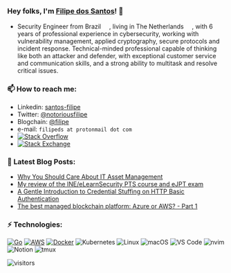 ### Hey folks, I'm [Filipe dos Santos](https://www.filipe.computer/)! 👋

- Security Engineer from Brazil <img height="15" src="https://raw.githubusercontent.com/emcrisostomo/flags/master/svg/BR.svg">, living in The Netherlands <img height="15" src="https://raw.githubusercontent.com/emcrisostomo/flags/master/svg/NL.svg">, with 6 years of professional experience in cybersecurity, working with vulnerability management, applied cryptography, secure protocols and incident response. Technical-minded professional capable of thinking like both an attacker and defender, with exceptional customer service and communication skills, and a strong ability to multitask and resolve critical issues.

### 📫 How to reach me:

- Linkedin: [santos-filipe](https://www.linkedin.com/in/santos-filipe/)
- Twitter: [@notoriousfilipe](https://twitter.com/notoriousfilipe)
- Blogchain: [@filipe](https://blogchain.app/id/filipe)
- e-mail: `filipeds at protonmail dot com`
- <a href="https://stackoverflow.com/users/188129" target="_blank"><img alt="Stack Overflow" src="https://img.shields.io/badge/-Stack%20Overflow-FE7A16?style=flat-square&logo=Stack-Overflow&logoColor=white"></a>
- <a href="https://security.stackexchange.com/users/188129" target="_blank"><img alt="Stack Exchange" src="https://img.shields.io/badge/-Stack%20Exchange-1E5297?style=flat-square&logo=Stack-Exchange&logoColor=white"></a>

### 📝 Latest Blog Posts:

- [Why You Should Care About IT Asset Management](https://blogchain.app/p/why-you-should-care-about-it-asset-management/A7d5Bepqnk)
- [My review of the INE/eLearnSecurity PTS course and eJPT exam](https://www.filipe.computer/posts/2021/03/ejpt-review/ejpt-review/)
- [A Gentle Introduction to Credential Stuffing on HTTP Basic Authentication](https://www.filipe.computer/posts/2020/11/credential-stuffing/credential-stuffing-python3/)
- [The best managed blockchain platform: Azure or AWS? - Part 1](https://www.filipe.computer/posts/2020/managed-blockchain/1/)

### ⚡ Technologies:

[![Go](https://img.shields.io/badge/Go-00ADD8?style=for-the-badge&logo=go&logoColor=white)](https://golang.org/)
[![AWS](https://img.shields.io/badge/Amazon_AWS-232F3E?style=for-the-badge&logo=amazon-aws&logoColor=white)](https://aws.amazon.com)
[![Docker](https://img.shields.io/badge/Docker-2CA5E0?style=for-the-badge&logo=docker&logoColor=white)](https://https://docker.com/)
![Kubernetes](https://img.shields.io/badge/kubernetes-326ce5.svg?&style=for-the-badge&logo=kubernetes&logoColor=white)
![Linux](https://img.shields.io/badge/Linux-FCC624?style=for-the-badge&logo=linux&logoColor=black)
![macOS](https://img.shields.io/badge/mac%20os-000000?style=for-the-badge&logo=apple&logoColor=white)
![VS Code](https://img.shields.io/badge/Visual_Studio_Code-0078D4?style=for-the-badge&logo=visual%20studio%20code&logoColor=white)
![nvim](https://img.shields.io/badge/NeoVim-%2357A143.svg?&style=for-the-badge&logo=neovim&logoColor=white)
![Notion](https://img.shields.io/badge/Notion-000000?style=for-the-badge&logo=notion&logoColor=white)
![tmux](https://img.shields.io/badge/tmux-1BB91F?style=for-the-badge&logo=tmux&logoColor=white)

![visitors](https://visitor-badge.glitch.me/badge?page_id=santosfilipe.santosfilipe)
